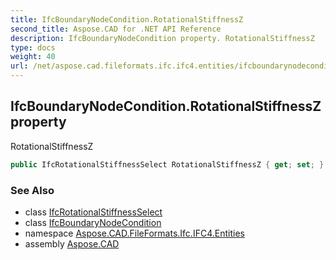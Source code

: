 ```yaml
---
title: IfcBoundaryNodeCondition.RotationalStiffnessZ
second_title: Aspose.CAD for .NET API Reference
description: IfcBoundaryNodeCondition property. RotationalStiffnessZ
type: docs
weight: 40
url: /net/aspose.cad.fileformats.ifc.ifc4.entities/ifcboundarynodecondition/rotationalstiffnessz/
---
```

## IfcBoundaryNodeCondition.RotationalStiffnessZ property

RotationalStiffnessZ

```csharp
public IfcRotationalStiffnessSelect RotationalStiffnessZ { get; set; }
```

### See Also

* class [IfcRotationalStiffnessSelect](../../../aspose.cad.fileformats.ifc.ifc4.types/ifcrotationalstiffnessselect/)
* class [IfcBoundaryNodeCondition](../)
* namespace [Aspose.CAD.FileFormats.Ifc.IFC4.Entities](../../ifcboundarynodecondition/)
* assembly [Aspose.CAD](../../../)


